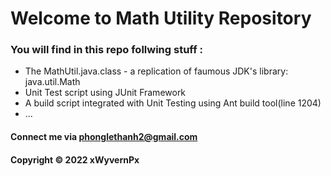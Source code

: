 # Welcome to Math Utility Repository
### You will find in this repo follwing stuff : 
- The MathUtil.java.class - a replication of faumous JDK's library: java.util.Math
- Unit Test script using JUnit Framework
- A build script integrated with Unit Testing using Ant build tool(line 1204)
- ...
#### Connect me via phonglethanh2@gmail.com

#### Copyright &#169; 2022 xWyvernPx


